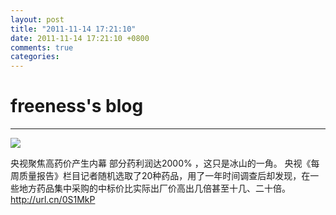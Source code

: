 ```yaml
---
layout: post
title: "2011-11-14 17:21:10"
date: 2011-11-14 17:21:10 +0800
comments: true
categories: 
---
```


# freeness's blog

----------

![](http://okqmqrbgo.bkt.clouddn.com/201111141721101.jpg)

>
央视聚焦高药价产生内幕 部分药利润达2000% ，这只是冰山的一角。 央视《每周质量报告》栏目记者随机选取了20种药品，用了一年时间调查后却发现，在一些地方药品集中采购的中标价比实际出厂价高出几倍甚至十几、二十倍。  http://url.cn/0S1MkP